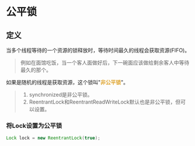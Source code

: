 # 公平锁

## 定义

当多个线程等待的一个资源的锁释放时，等待时间最久的线程会获取资源(FIFO)。

> 例如在面馆吃饭，当一个客人面做好后，下一碗面应该做给剩余客人中等待最久的那个。

如果是随机的线程是获取资源，这个锁叫"<font color=#dea32c>**非公平锁**</font>"。

> 1. synchronized是非公平锁。
> 2. ReentrantLock和ReentrantReadWriteLock默认也是非公平锁，但可以设置。

### 将Lock设置为公平锁
``` java
Lock lock = new ReentrantLock(true);
```